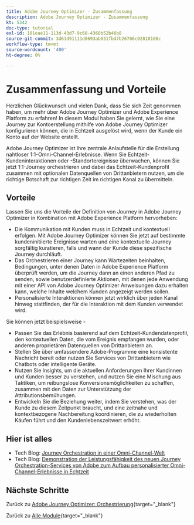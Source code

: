 ```yaml
---
title: Adobe Journey Optimizer - Zusammenfassung
description: Adobe Journey Optimizer - Zusammenfassung
kt: 5342
doc-type: tutorial
exl-id: 101eae11-113d-43d7-9c68-4360b52b46b8
source-git-commit: 3d61d91111d8693ab031fbd7b26706c02818108c
workflow-type: tm+mt
source-wordcount: '400'
ht-degree: 0%

---
```


# Zusammenfassung und Vorteile

Herzlichen Glückwunsch und vielen Dank, dass Sie sich Zeit genommen haben, um mehr über Adobe Journey Optimizer und Adobe Experience Platform zu erfahren!
In diesem Modul haben Sie gelernt, wie Sie eine Journey zur Kontoerstellung mithilfe von Adobe Journey Optimizer konfigurieren können, die in Echtzeit ausgelöst wird, wenn der Kunde ein Konto auf der Website erstellt.

Adobe Journey Optimizer ist Ihre zentrale Anlaufstelle für die Erstellung nahtloser 1:1-Omni-Channel-Erlebnisse. Wenn Sie Echtzeit-Kundeninteraktionen oder -Standortereignisse überwachen, können Sie jetzt 1:1-Journey orchestrieren und dabei das Echtzeit-Kundenprofil zusammen mit optionalen Datenquellen von Drittanbietern nutzen, um die richtige Botschaft zur richtigen Zeit im richtigen Kanal zu übermitteln.

## Vorteile

Lassen Sie uns die Vorteile der Definition von Journey in Adobe Journey Optimizer in Kombination mit Adobe Experience Platform hervorheben:

- Die Kommunikation mit Kunden muss in Echtzeit und kontextuell erfolgen. Mit Adobe Journey Optimizer können Sie jetzt auf bestimmte kundeninitiierte Ereignisse warten und eine kontextuelle Journey sorgfältig kuratieren, falls und wann der Kunde diese spezifische Journey durchläuft.
- Das Orchestrieren einer Journey kann Wartezeiten beinhalten, Bedingungen, unter denen Daten in Adobe Experience Platform überprüft werden, um die Journey dann an einen anderen Pfad zu senden, sowie benutzerdefinierte Aktionen, mit denen jede Anwendung mit einer API von Adobe Journey Optimizer Anweisungen dazu erhalten kann, welche Inhalte welchem Kunden angezeigt werden sollen.
- Personalisierte Interaktionen können jetzt wirklich über jeden Kanal hinweg stattfinden, der für die Interaktion mit dem Kunden verwendet wird.

Sie können jetzt beispielsweise -

- Passen Sie das Erlebnis basierend auf dem Echtzeit-Kundendatenprofil, den kontextuellen Daten, die vom Ereignis empfangen wurden, oder anderen proprietären Datenquellen von Drittanbietern an.
- Stellen Sie über umfassendere Adobe-Programme eine konsistente Nachricht bereit oder nutzen Sie Services von Drittanbietern wie Chatbots oder intelligente Geräte.
- Nutzen Sie Insights, um die aktuellen Anforderungen Ihrer Kundinnen und Kunden besser zu verstehen, und nutzen Sie eine Mischung aus Taktiken, um reibungslose Konversionsmöglichkeiten zu schaffen, zusammen mit den Daten zur Unterstützung der Attributionsbemühungen.
- Entwickeln Sie die Beziehung weiter, indem Sie verstehen, was der Kunde zu diesem Zeitpunkt braucht, und eine zeitnahe und kontextbezogene Nachbereitung koordinieren, die zu wiederholten Käufen führt und den Kundenlebenszeitwert erhöht.

## Hier ist alles

- Tech Blog: [Journey Orchestration in einer Omni-Channel-Welt](https://medium.com/adobetech/journey-orchestration-in-an-omnichannel-world-3a2d32d556d9)
- Tech Blog: [Demonstration der Leistungsfähigkeit des neuen Journey Orchestration-Services von Adobe zum Aufbau personalisierter Omni-Channel-Erlebnisse in Echtzeit](https://medium.com/adobetech/demonstrating-the-power-of-adobes-new-journey-orchestration-service-to-build-personalized-aa60d88cd34)

## Nächste Schritte

Zurück zu [Adobe Journey Optimizer: Orchestrierung](./journey-orchestration-create-account.md){target="_blank"}

Zurück zu [Alle Module](./../../../../overview.md){target="_blank"}
